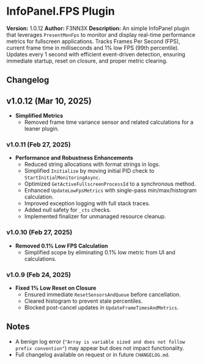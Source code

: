 # InfoPanel.FPS Plugin

**Version:** 1.0.12
**Author:** F3NN3X
**Description:** An simple InfoPanel plugin that leverages `PresentMonFps` to monitor and display real-time performance metrics for fullscreen applications. Tracks Frames Per Second (FPS), current frame time in milliseconds and 1% low FPS (99th percentile). Updates every 1 second with efficient event-driven detection, ensuring immediate startup, reset on closure, and proper metric clearing.

## Changelog

## v1.0.12 (Mar 10, 2025)

- **Simplified Metrics**
  - Removed frame time variance sensor and related calculations for a leaner plugin.

### v1.0.11 (Feb 27, 2025)

- **Performance and Robustness Enhancements**
  - Reduced string allocations with format strings in logs.
  - Simplified `Initialize` by moving initial PID check to `StartInitialMonitoringAsync`.
  - Optimized `GetActiveFullscreenProcessId` to a synchronous method.
  - Enhanced `UpdateLowFpsMetrics` with single-pass min/max/histogram calculation.
  - Improved exception logging with full stack traces.
  - Added null safety for `_cts` checks.
  - Implemented finalizer for unmanaged resource cleanup.

### v1.0.10 (Feb 27, 2025)

- **Removed 0.1% Low FPS Calculation**
  - Simplified scope by eliminating 0.1% low metric from UI and calculations.

### v1.0.9 (Feb 24, 2025)

- **Fixed 1% Low Reset on Closure**
  - Ensured immediate `ResetSensorsAndQueue` before cancellation.
  - Cleared histogram to prevent stale percentiles.
  - Blocked post-cancel updates in `UpdateFrameTimesAndMetrics`.

## Notes

- A benign log error (`"Array is variable sized and does not follow prefix convention"`) may appear but does not impact functionality.
- Full changelog available on request or in future `CHANGELOG.md`.
